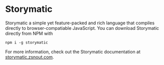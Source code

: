 # Storymatic

Storymatic a simple yet feature-packed and rich language that compiles directly
to browser-compatiable JavaScript. You can download Storymatic directly from NPM
with

```shell
npm i -g storymatic
```

For more information, check out the Storymatic documentation at
[storymatic.zsnout.com](https://storymatic.zsnout.com/).
